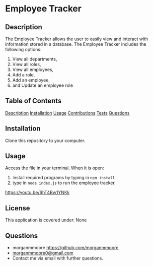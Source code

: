 # Employee Tracker

## Description

The Employee Tracker allows the user to easily view and interact with information stored in a database. The Employee Tracker includes the following options:

1. View all departments,
2. View all roles,
3. View all employees,
4. Add a role,
5. Add an employee,
6. and Update an employee role

## Table of Contents

[Description](#Description)
[Installation](#Installation)
[Usage](#Usage)
[Contributions](#Contributing)
[Tests](#Tests)
[Questions](#Questions)

## Installation

Clone this repository to your computer.

## Usage

Access the file in your terminal. When it is open:

1. Install required programs by typing in ```npm install```
2. type in ```node index.js``` to run the employee tracker.

https://youtu.be/6hT4Bw1YNKk

## License

This application is covered under: None

## Questions

* morganmmoore https://github.com/morganmmoore
* morganmmoore0@gmail.com
* Contact me via email with further questions.

